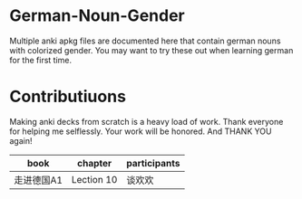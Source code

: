 # German-Noun-Gender
Multiple anki apkg files are documented here that contain german nouns with colorized gender. You may want to try these out when learning german for the first time.

# Contributiuons
Making anki decks from scratch is a heavy load of work. Thank everyone for helping me selflessly. Your work will be honored. And THANK YOU again!

| book | chapter | participants |
| ------------ | ------------ | ------------ |
| 走进德国A1 | Lection 10 | 谈欢欢 |

